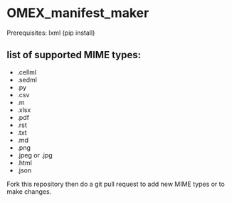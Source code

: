 # OMEX_manifest_maker

Prerequisites: lxml (pip install)

## list of supported MIME types:
<ul>
<li>.cellml</li>
<li>.sedml  </li>
<li>.py </li>
<li>.csv    </li>
<li>.m      </li>
<li>.xlsx   </li>
<li>.pdf    </li>
<li>.rst    </li>
<li>.txt    </li>
<li>.md    </li>
<li>.png    </li>
<li>.jpeg or .jpg    </li>
<li>.html    </li>
<li>.json    </li>
</ul>
Fork this repository then do a git pull request to add new MIME types or to make changes.
